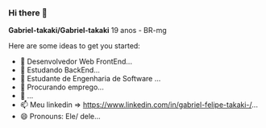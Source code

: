 ### Hi there 👋


**Gabriel-takaki/Gabriel-takaki** 19 anos - BR-mg 

Here are some ideas to get you started:

- 🔭 Desenvolvedor Web FrontEnd...
- 🌱  Estudando BackEnd...
- 👯  Estudante de Engenharia de Software ...
- 🤔  Procurando emprego...
- 💬    ...
- 📫    Meu linkedin => https://www.linkedin.com/in/gabriel-felipe-takaki-/...
- 😄 Pronouns: Ele/ dele...


